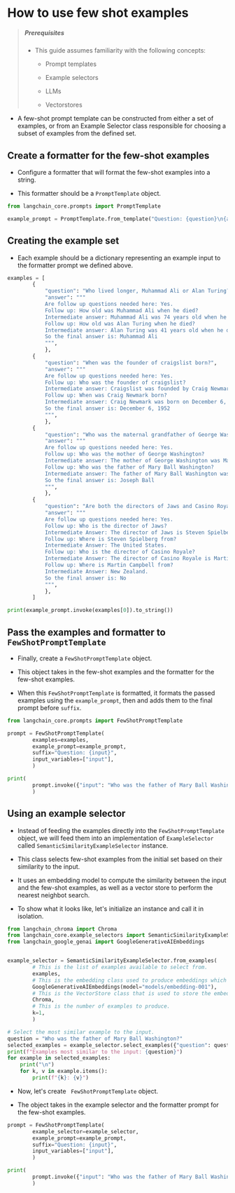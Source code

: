 # How to use few shot examples

> ##### Prerequisites
>
> - This guide assumes familiarity with the following concepts:
>
>   - Prompt templates
>
>   - Example selectors
>
>   - LLMs
>
>   - Vectorstores

- A few-shot prompt template can be constructed from either a set of examples, or from an Example Selector class responsible for choosing a subset of examples from the defined set.

## Create a formatter for the few-shot examples

- Configure a formatter that will format the few-shot examples into a string.

- This formatter should be a `PromptTemplate` object.

```python
from langchain_core.prompts import PromptTemplate

example_prompt = PromptTemplate.from_template("Question: {question}\n{answer}")
```

## Creating the example set

- Each example should be a dictionary representing an example input to the formatter prompt we defined above.

```python
examples = [
        {
            "question": "Who lived longer, Muhammad Ali or Alan Turing?",
            "answer": """
            Are follow up questions needed here: Yes.
            Follow up: How old was Muhammad Ali when he died?
            Intermediate answer: Muhammad Ali was 74 years old when he died.
            Follow up: How old was Alan Turing when he died?
            Intermediate answer: Alan Turing was 41 years old when he died.
            So the final answer is: Muhammad Ali
            """,
            },
        {
            "question": "When was the founder of craigslist born?",
            "answer": """
            Are follow up questions needed here: Yes.
            Follow up: Who was the founder of craigslist?
            Intermediate answer: Craigslist was founded by Craig Newmark.
            Follow up: When was Craig Newmark born?
            Intermediate answer: Craig Newmark was born on December 6, 1952.
            So the final answer is: December 6, 1952
            """,
            },
        {
            "question": "Who was the maternal grandfather of George Washington?",
            "answer": """
            Are follow up questions needed here: Yes.
            Follow up: Who was the mother of George Washington?
            Intermediate answer: The mother of George Washington was Mary Ball Washington.
            Follow up: Who was the father of Mary Ball Washington?
            Intermediate answer: The father of Mary Ball Washington was Joseph Ball.
            So the final answer is: Joseph Ball
            """,
            },
        {
            "question": "Are both the directors of Jaws and Casino Royale from the same country?",
            "answer": """
            Are follow up questions needed here: Yes.
            Follow up: Who is the director of Jaws?
            Intermediate Answer: The director of Jaws is Steven Spielberg.
            Follow up: Where is Steven Spielberg from?
            Intermediate Answer: The United States.
            Follow up: Who is the director of Casino Royale?
            Intermediate Answer: The director of Casino Royale is Martin Campbell.
            Follow up: Where is Martin Campbell from?
            Intermediate Answer: New Zealand.
            So the final answer is: No
            """,
            },
        ]
```

```python
print(example_prompt.invoke(examples[0]).to_string())
```

## Pass the examples and formatter to `FewShotPromptTemplate`

- Finally, create a `FewShotPromptTemplate` object.

- This object takes in the few-shot examples and the formatter for the few-shot examples.

- When this `FewShotPromptTemplate` is formatted, it formats the passed examples using the `example_prompt`, then and adds them to the final prompt before `suffix`.

```python
from langchain_core.prompts import FewShotPromptTemplate

prompt = FewShotPromptTemplate(
        examples=examples,
        example_prompt=example_prompt,
        suffix="Question: {input}",
        input_variables=["input"],
        )

print(
        prompt.invoke({"input": "Who was the father of Mary Ball Washington?"}).to_string()
        )
```

## Using an example selector

- Instead of feeding the examples directly into the `FewShotPromptTemplate` object, we will feed them into an implementation of `ExampleSelector` called `SemanticSimilarityExampleSelector` instance.

- This class selects few-shot examples from the initial set based on their similarity to the input.

- It uses an embedding model to compute the similarity between the input and the few-shot examples, as well as a vector store to perform the nearest neighbot search.

- To show what it looks like, let's initialize an instance and call it in isolation.

```python
from langchain_chroma import Chroma
from langchain_core.example_selectors import SemanticSimilarityExampleSelector
from langchain_google_genai import GoogleGenerativeAIEmbeddings


example_selector = SemanticSimilarityExampleSelector.from_examples(
        # This is the list of examples available to select from.
        examples,
        # This is the embedding class used to produce embeddings which are used to measure semantic similarity.
        GoogleGenerativeAIEmbeddings(model="models/embedding-001"),
        # This is the VectorStore class that is used to store the embeddings and do a similarity search over.
        Chroma,
        # This is the number of examples to produce.
        k=1,
        )

# Select the most similar example to the input.
question = "Who was the father of Mary Ball Washington?"
selected_examples = example_selector.select_examples({"question": question})
print(f"Examples most similar to the input: {question}")
for example in selected_examples:
    print("\n")
    for k, v in example.items():
        print(f"{k}: {v}")
```

- Now, let's create ` FewShotPromptTemplate` object.

- The object takes in the example selector and the formatter prompt for the few-shot examples.

```python
prompt = FewShotPromptTemplate(
        example_selector=example_selector,
        example_prompt=example_prompt,
        suffix="Question: {input}",
        input_variables=["input"],
        )

print(
        prompt.invoke({"input": "Who was the father of Mary Ball Washington?"}).to_string()
        )
```

